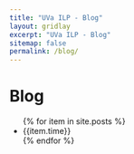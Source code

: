 ```yaml
---
title: "UVa ILP - Blog"
layout: gridlay
excerpt: "UVa ILP - Blog"
sitemap: false
permalink: /blog/
---
```


# Blog

<ul>
{% for item in site.posts %}
<li> {{item.time}}
</li>
{% endfor %}
</ul>
